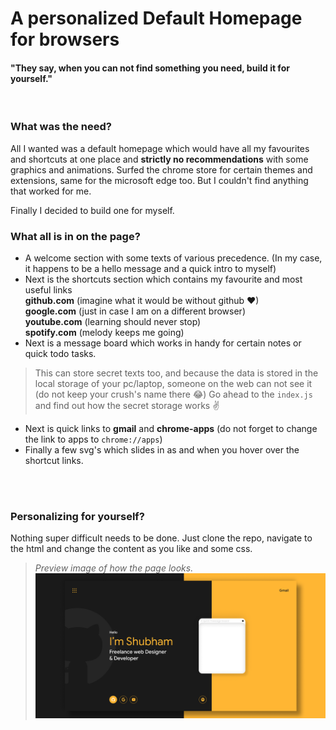 # A personalized Default Homepage for browsers

#### "They say, when you can not find something you need, build it for yourself."
<br>

### What was the need?
All I wanted was a default homepage which would have all my favourites and shortcuts at one place and **strictly no recommendations** with some graphics and animations.
Surfed the chrome store for certain themes and extensions, same for the microsoft edge too. But I couldn't find anything that worked for me.

Finally I decided to build one for myself.
<br>

### What all is in on the page?
- A welcome section with some texts of various precedence. (In my case, it happens to be a hello message and a quick intro to myself)
- Next is the shortcuts section which contains my favourite and most useful links<br>
**github.com** (imagine what it would be without github ❤)<br>
**google.com** (just in case I am on a different browser)<br>
**youtube.com** (learning should never stop)<br>
**spotify.com** (melody keeps me going)
- Next is a message board which works in handy for certain notes or quick todo tasks.<br>
> This can store secret texts too, and because the data is stored in the local storage of your pc/laptop, someone on the web can not see it<br>(do not keep your crush's name there 😂) Go ahead to the `index.js` and find out how the secret storage works ✌
- Next is quick links to **gmail** and **chrome-apps** (do not forget to change the link to apps to `chrome://apps`)
- Finally a few svg's which slides in as and when you hover over the shortcut links.
<br>
<br>

### Personalizing for yourself?
Nothing super difficult needs to be done. Just clone the repo, navigate to the html and change the content as you like and some css.



> *Preview image of how the page looks.*
![](https://github.com/EricLiclair/homepage/blob/main/assets/img/Homepage.png)

